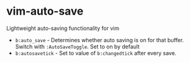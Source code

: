 # vim-auto-save
Lightweight auto-saving functionality for vim

- `b:auto_save` - Determines whether auto saving is on for that buffer. Switch
  with `:AutoSaveToggle`. Set to on by default
- `b:autosavetick` - Set to value of `b:changedtick` after every save.
